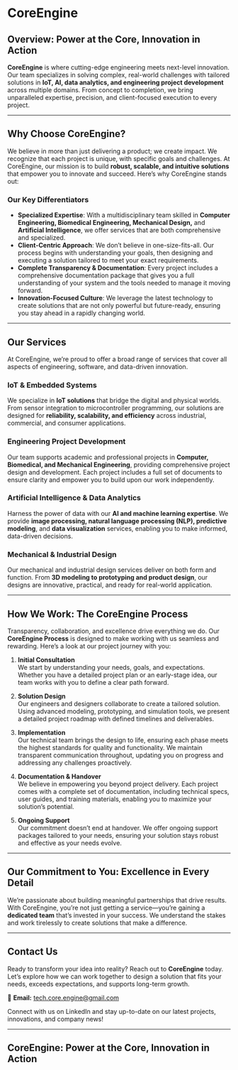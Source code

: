 # CoreEngine

## Overview: Power at the Core, Innovation in Action

**CoreEngine** is where cutting-edge engineering meets next-level innovation. Our team specializes in solving complex, real-world challenges with tailored solutions in **IoT, AI, data analytics, and engineering project development** across multiple domains. From concept to completion, we bring unparalleled expertise, precision, and client-focused execution to every project.

---

## Why Choose CoreEngine?

We believe in more than just delivering a product; we create impact. We recognize that each project is unique, with specific goals and challenges. At CoreEngine, our mission is to build **robust, scalable, and intuitive solutions** that empower you to innovate and succeed. Here’s why CoreEngine stands out:

### Our Key Differentiators

- **Specialized Expertise**: With a multidisciplinary team skilled in **Computer Engineering, Biomedical Engineering, Mechanical Design,** and **Artificial Intelligence**, we offer services that are both comprehensive and specialized.
- **Client-Centric Approach**: We don’t believe in one-size-fits-all. Our process begins with understanding your goals, then designing and executing a solution tailored to meet your exact requirements.
- **Complete Transparency & Documentation**: Every project includes a comprehensive documentation package that gives you a full understanding of your system and the tools needed to manage it moving forward.
- **Innovation-Focused Culture**: We leverage the latest technology to create solutions that are not only powerful but future-ready, ensuring you stay ahead in a rapidly changing world.

---

## Our Services

At CoreEngine, we’re proud to offer a broad range of services that cover all aspects of engineering, software, and data-driven innovation. 

### IoT & Embedded Systems
We specialize in **IoT solutions** that bridge the digital and physical worlds. From sensor integration to microcontroller programming, our solutions are designed for **reliability, scalability, and efficiency** across industrial, commercial, and consumer applications.

### Engineering Project Development
Our team supports academic and professional projects in **Computer, Biomedical, and Mechanical Engineering**, providing comprehensive project design and development. Each project includes a full set of documents to ensure clarity and empower you to build upon our work independently.

### Artificial Intelligence & Data Analytics
Harness the power of data with our **AI and machine learning expertise**. We provide **image processing, natural language processing (NLP), predictive modeling**, and **data visualization** services, enabling you to make informed, data-driven decisions.

### Mechanical & Industrial Design
Our mechanical and industrial design services deliver on both form and function. From **3D modeling to prototyping and product design**, our designs are innovative, practical, and ready for real-world application.

---

## How We Work: The CoreEngine Process

Transparency, collaboration, and excellence drive everything we do. Our **CoreEngine Process** is designed to make working with us seamless and rewarding. Here’s a look at our project journey with you:

1. **Initial Consultation**  
   We start by understanding your needs, goals, and expectations. Whether you have a detailed project plan or an early-stage idea, our team works with you to define a clear path forward.

2. **Solution Design**  
   Our engineers and designers collaborate to create a tailored solution. Using advanced modeling, prototyping, and simulation tools, we present a detailed project roadmap with defined timelines and deliverables.

3. **Implementation**  
   Our technical team brings the design to life, ensuring each phase meets the highest standards for quality and functionality. We maintain transparent communication throughout, updating you on progress and addressing any challenges proactively.

4. **Documentation & Handover**  
   We believe in empowering you beyond project delivery. Each project comes with a complete set of documentation, including technical specs, user guides, and training materials, enabling you to maximize your solution’s potential.

5. **Ongoing Support**  
   Our commitment doesn’t end at handover. We offer ongoing support packages tailored to your needs, ensuring your solution stays robust and effective as your needs evolve.

---

## Our Commitment to You: Excellence in Every Detail

We’re passionate about building meaningful partnerships that drive results. With CoreEngine, you’re not just getting a service—you’re gaining a **dedicated team** that’s invested in your success. We understand the stakes and work tirelessly to create solutions that make a difference.

---

## Contact Us

Ready to transform your idea into reality? Reach out to **CoreEngine** today. Let’s explore how we can work together to design a solution that fits your needs, exceeds expectations, and supports long-term growth.

📧 **Email:** tech.core.engine@gmail.com    


Connect with us on LinkedIn and stay up-to-date on our latest projects, innovations, and company news!

---

## CoreEngine: Power at the Core, Innovation in Action
